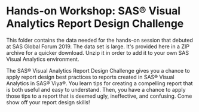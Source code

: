 # Hands-on Workshop: SAS® Visual Analytics Report Design Challenge                                                                                               This folder contains the data needed for the hands-on session that debuted at SAS Global Forum 2019.  The data set is large.  It's provided here in a ZIP archive for a quicker download.  Unzip it in order to add it to your own SAS Visual Analytics environment.The SAS® Visual Analytics Report Design Challenge gives you a chance to apply report design best practices to reports created in SAS® Visual Analytics in SAS® Viya®. You learn tips for creating a compelling report that is both useful and easy to understand. Then, you have a chance to apply those tips to a report that is deemed ugly, ineffective, and confusing. Come show off your report design skills!  